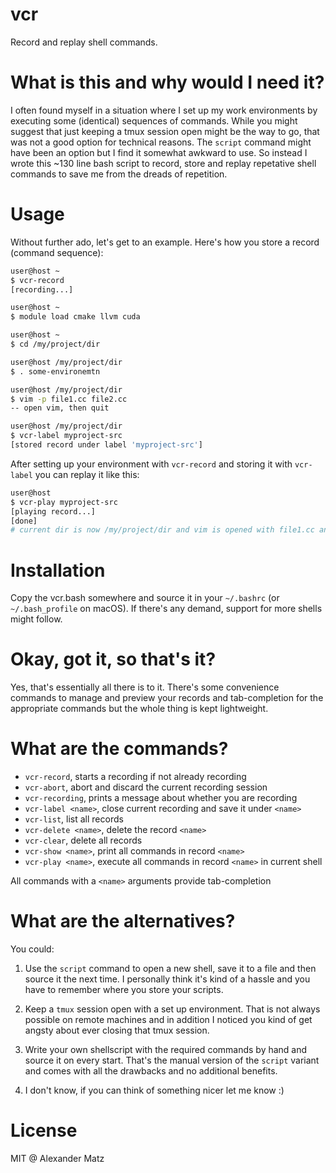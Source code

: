 # vcr

Record and replay shell commands.

# What is this and why would I need it?

I often found myself in a situation where I set up my work environments by
executing some (identical) sequences of commands. While you might suggest
that just keeping a tmux session open might be the way to go, that was not a
good option for technical reasons.
The `script` command might have been an option but I find it somewhat awkward to
use.
So instead I wrote this ~130 line bash script to record, store and replay repetative
shell commands to save me from the dreads of repetition.

# Usage

Without further ado, let's get to an example. Here's how you store a record (command
sequence):

```bash
user@host ~
$ vcr-record
[recording...]

user@host ~
$ module load cmake llvm cuda

user@host ~
$ cd /my/project/dir

user@host /my/project/dir
$ . some-environemtn

user@host /my/project/dir
$ vim -p file1.cc file2.cc
-- open vim, then quit

user@host /my/project/dir
$ vcr-label myproject-src
[stored record under label 'myproject-src']
```

After setting up your environment with `vcr-record` and storing it with `vcr-label`
you can replay it like this:

```bash
user@host
$ vcr-play myproject-src
[playing record...]
[done]
# current dir is now /my/project/dir and vim is opened with file1.cc and file2.cc
```

# Installation

Copy the vcr.bash somewhere and source it in your `~/.bashrc` (or `~/.bash_profile` on macOS).
If there's any demand, support for more shells might follow.

# Okay, got it, so that's it?

Yes, that's essentially all there is to it. There's some convenience commands to manage
and preview your records and tab-completion for the appropriate commands but the whole
thing is kept lightweight.

# What are the commands?

- `vcr-record`, starts a recording if not already recording
- `vcr-abort`, abort and discard the current recording session
- `vcr-recording`, prints a message about whether you are recording
- `vcr-label <name>`, close current recording and save it under `<name>`
- `vcr-list`, list all records
- `vcr-delete <name>`, delete the record `<name>`
- `vcr-clear`, delete all records
- `vcr-show <name>`, print all commands in record `<name>`
- `vcr-play <name>`, execute all commands in record `<name>` in current shell

All commands with a `<name>` arguments provide tab-completion

# What are the alternatives?

You could:

1) Use the `script` command to open a new shell, save it to a file and then source it the next time.
I personally think it's kind of a hassle and you have to remember where you store your scripts.

2) Keep a `tmux` session open with a set up environment. That is not always possible on remote machines
and in addition I noticed you kind of get angsty about ever closing that tmux session.

3) Write your own shellscript with the required commands by hand and source it on every start. That's
the manual version of the `script` variant and comes with all the drawbacks and no additional benefits.

4) I don't know, if you can think of something nicer let me know :)

# License

MIT @ Alexander Matz
